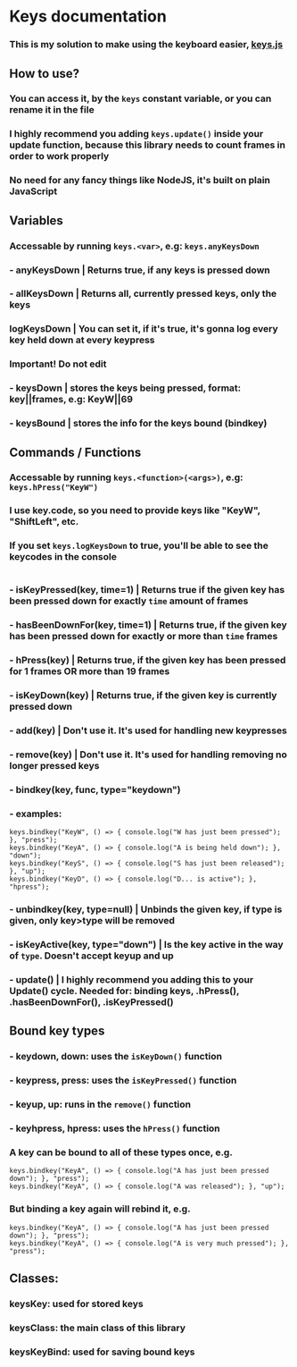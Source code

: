 # Keys documentation
### This is my solution to make using the keyboard easier, [keys.js](../libs/keys.js)

## How to use?
### You can access it, by the ```keys``` constant variable, or you can rename it in the file
### I highly recommend you adding ```keys.update()``` inside your update function, because this library needs to count frames in order to work properly
### No need for any fancy things like NodeJS, it's built on plain JavaScript

## Variables
### Accessable by running ```keys.<var>```, e.g: ```keys.anyKeysDown```

### - anyKeysDown       |       Returns true, if any keys is pressed down
### - allKeysDown       |       Returns all, currently pressed keys, only the keys
### logKeysDown         |       You can set it, if it's true, it's gonna log every key held down at every keypress

### **Important! Do not edit**
### - keysDown          |       stores the keys being pressed, format: key||frames, e.g: KeyW||69
### - keysBound         |       stores the info for the keys bound (bindkey)

## Commands / Functions
### Accessable by running ```keys.<function>(<args>)```, e.g: ```keys.hPress("KeyW")```
### I use key.code, so you need to provide keys like "KeyW", "ShiftLeft", etc.
### If you set ```keys.logKeysDown``` to true, you'll be able to see the keycodes in the console
#
### - isKeyPressed(key, time=1)     |       Returns true if the given key has been pressed down for exactly ```time``` amount of frames
### - hasBeenDownFor(key, time=1)   |       Returns true, if the given key has been pressed down for exactly or more than ```time``` frames
### - hPress(key)                   |       Returns true, if the given key has been pressed for 1 frames OR more than 19 frames
### - isKeyDown(key)                |       Returns true, if the given key is currently pressed down
### - add(key)                      |       Don't use it. It's used for handling new keypresses
### - remove(key)                      |       Don't use it. It's used for handling removing no longer pressed keys
### - bindkey(key, func, type="keydown")
###     - examples: 
```
keys.bindkey("KeyW", () => { console.log("W has just been pressed"); }, "press");
keys.bindkey("KeyA", () => { console.log("A is being held down"); }, "down");
keys.bindkey("KeyS", () => { console.log("S has just been released"); }, "up");
keys.bindkey("KeyD", () => { console.log("D... is active"); }, "hpress");
```
### - unbindkey(key, type=null)     |       Unbinds the given key, if type is given, only key>type will be removed
### - isKeyActive(key, type="down") |       Is the key active in the way of ```type```. Doesn't accept keyup and up
### - update()                      |       I highly recommend you adding this to your Update() cycle. Needed for: binding keys, .hPress(), .hasBeenDownFor(), .isKeyPressed()
## Bound key types
### - keydown, down: uses the ```isKeyDown()``` function
### - keypress, press: uses the ```isKeyPressed()``` function
### - keyup, up: runs in the ```remove()``` function
### - keyhpress, hpress: uses the ```hPress()``` function
### A key can be bound to all of these types once, e.g.
```
keys.bindkey("KeyA", () => { console.log("A has just been pressed down"); }, "press");
keys.bindkey("KeyA", () => { console.log("A was released"); }, "up");
```
### But binding a key again will rebind it, e.g.
```
keys.bindkey("KeyA", () => { console.log("A has just been pressed down"); }, "press");
keys.bindkey("KeyA", () => { console.log("A is very much pressed"); }, "press");
```
## Classes:
### keysKey: used for stored keys
### keysClass: the main class of this library
### keysKeyBind: used for saving bound keys
